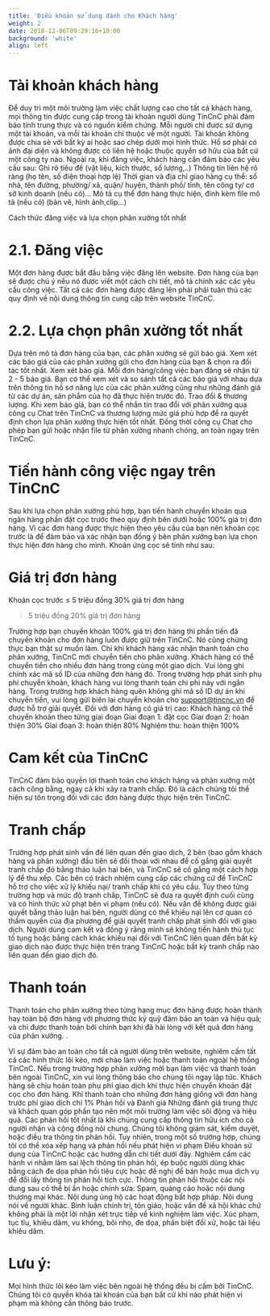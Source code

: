 ```yaml
---
title: 'Điều khoản sử dụng dành cho Khách hàng'
weight: 2
date: 2018-12-06T09:29:16+10:00
background: 'white'
align: left
---
```


# Tài khoản khách hàng
Để duy trì một môi trường làm việc chất lượng cao cho tất cả khách hàng, mọi thông tin được cung cấp trong tài khoản người dùng TinCnC phải đảm bảo tính trung thực và có nguồn kiểm chứng.
Mỗi người chỉ được sử dụng một tài khoản, và mỗi tài khoản chỉ thuộc về một người. Tài khoản không được chia sẻ với bất kỳ ai hoặc sao chép dưới mọi hình thức.
Hồ sơ phải có ảnh đại diện và không được có liên hệ hoặc thuộc quyền sở hữu của bất cứ một công ty nào.
Ngoài ra, khi đăng việc, khách hàng cần đảm bảo các yêu cầu sau: 
Ghi rõ tiêu đề (vật liệu, kích thước, số lượng,..)
Thông tin liên hệ rõ ràng (họ tên, số điện thoại hợp lệ)
Thời gian và địa chỉ giao hàng cụ thể: số nhà, tên đường, phường/ xã, quận/ huyện, thành phố/ tỉnh, tên công ty/ cơ sở kinh doanh (nếu có)...
Mô tả cụ thể đơn hàng thực hiện, đính kèm file mô tả (nếu có) (bản vẽ, hình ảnh,clip...)
 
Cách thức đăng việc và lựa chọn phân xưởng tốt nhất
 
# 2.1. Đăng việc 
Một đơn hàng được bắt đầu bằng việc đăng lên website. Đơn hàng của bạn sẽ được chú ý nếu nó được viết một cách chi tiết, mô tả chính xác các yêu cầu công việc.
Tất cả các đơn hàng được đăng lên phải phải tuân thủ các quy định về nội dung thông tin cung cấp trên website TinCnC.
 
# 2.2. Lựa chọn phân xưởng tốt nhất
Dựa trên mô tả đơn hàng của bạn, các phân xưởng sẽ gửi báo giá. Xem xét các báo giá của các phân xưởng gửi cho đơn hàng của bạn & chọn ra đối tác tốt nhất.
Xem xét báo giá. Mỗi đơn hàng/công việc bạn đăng sẽ nhận từ 2 - 5 báo giá. Bạn có thể xem xét và so sánh tất cả các báo giá với nhau dựa trên thông tin hồ sơ năng lực của các phân xưởng cũng như những đánh giá từ các dự án, sản phẩm của họ đã thực hiện trước đó.
Trao đổi & thương lượng. Khi xem báo giá, bạn có thể nhắn tin trao đổi với phân xưởng qua công cụ Chat trên TinCnC và thương lượng mức giá phù hợp để ra quyết định chọn lựa phân xưởng thực hiện tốt nhất. Đồng thời công cụ Chat cho phép bạn gửi hoặc nhận file từ phân xưởng nhanh chóng, an toàn ngay trên TinCnC.
 
 
# Tiến hành công việc ngay trên TinCnC
Sau khi lựa chọn phân xưởng phù hợp, bạn tiến hành chuyển khoản qua ngân hàng phần đặt cọc trước theo quy định bên dưới hoặc 100% giá trị đơn hàng. Vì các đơn hàng được thực hiện theo yêu cầu của bạn nên khoản cọc trước là để đảm bảo và xác nhận bạn đồng ý bên phân xưởng bạn lựa chọn thực hiện đơn hàng cho mình. Khoản ứng cọc sẽ tính như sau:
 
# Giá trị đơn hàng
Khoản cọc trước 
≤ 5 triệu đồng
30% giá trị đơn hàng
>5 triệu đồng
20% giá trị đơn hàng

 
Trường hợp bạn chuyển khoản 100% giá trị đơn hàng thì phần tiền đã chuyển khoản cho đơn hàng luôn được giữ trên TinCnC. Nó cũng chứng thực bạn thật sự muốn làm. Chỉ khi khách hàng xác nhận thanh toán cho phân xưởng, TinCnC mới chuyển tiền cho phân xưởng.
Khách hàng có thể chuyển tiền cho nhiều đơn hàng trong cùng một giao dịch. Vui lòng ghi chính xác mã số ID của những đơn hàng đó.
Trong trường hợp phát sinh phụ phí chuyển khoản, khách hàng vui lòng thanh toán chi phí này với ngân hàng.
Trong trường hợp khách hàng quên không ghi mã số ID dự án khi chuyển tiền, vui lòng gửi biên lai chuyển khoản cho support@tincnc.vn để được hỗ trợ giải quyết.
Đối với đơn hàng có giá trị cao: Khách hàng có thể chuyển khoản theo từng giai đoạn 
Giai đoạn 1: đặt cọc
Giai đoạn 2: hoàn thiện 30%
Giai đoạn 3: hoàn thiện 80%
Nghiệm thu: hoàn thiện 100%
 
# Cam kết của TinCnC
TinCnC đảm bảo quyền lợi thanh toán cho khách hàng và phân xưởng một cách công bằng, ngay cả khi xảy ra tranh chấp.  Đó là cách chúng tôi thể hiện sự tôn trọng đối với các đơn hàng được thực hiện trên TinCnC.
 
# Tranh chấp
Trường hợp phát sinh vấn đề liên quan đến giao dịch, 2 bên (bao gồm khách hàng và phân xưởng) đầu tiên sẽ đối thoại với nhau để cố gắng giải quyết tranh chấp đó bằng thảo luận hai bên, và TinCnC sẽ cố gắng một cách hợp lý để thu xếp. Các bên có trách nhiệm cung cấp các chứng cứ để TinCnC hỗ trợ cho việc xử lý khiếu nại/ tranh chấp khi có yêu cầu. Tùy theo từng trường hợp và mức độ tranh chấp, TinCnC sẽ đưa ra quyết định cuối cùng và có hình thức xử phạt bên vi phạm (nếu có). Nếu vấn đề không được giải quyết bằng thảo luận hai bên, người dùng có thể khiếu nại lên cơ quan có thẩm quyền của địa phương để giải quyết tranh chấp phát sinh đối với giao dịch.
Người dùng cam kết và đồng ý rằng mình sẽ không tiến hành thủ tục tố tụng hoặc bằng cách khác khiếu nại đối với TinCnC liên quan đến bất kỳ giao dịch nào được thực hiện trên trang TinCnC hoặc bất kỳ tranh chấp nào liên quan đến giao dịch đó.
 
# Thanh toán
Thanh toán cho phân xưởng theo từng hạng mục đơn hàng được hoàn thành hay toàn bộ đơn hàng với phương thức ký quỹ đảm bảo an toàn và hiệu quả; và chỉ được thanh toán bởi chính bạn khi đã hài lòng với kết quả đơn hàng của phân xưởng.
.
 
Vì sự đảm bảo an toàn cho tất cả người dùng trên website, nghiêm cấm tất cả các hình thức lôi kéo, mời chào làm việc hoặc thanh toán ngoài hệ thống TinCnC. Nếu trong trường hợp phân xưởng mời bạn làm việc và thanh toán bên ngoài TinCnC, xin vui lòng thông báo cho chúng tôi ngay lập tức.
Khách hàng sẽ chịu hoàn toàn phụ phí giao dịch khi thực hiện chuyển khoản đặt cọc cho đơn hàng.
Khi thanh toán cho những đơn hàng giống với đơn hàng trước phí giao dịch chỉ 1% 
 Phản hồi và Đánh giá
Những đánh giá trung thực và khách quan góp phần tạo nên một môi trường làm việc sôi động và hiệu quả. Các phản hồi tốt nhất là khi chúng cung cấp thông tin hữu ích cho cả người nhận và cộng đồng nói chung.
Chúng tôi không giám sát, kiểm duyệt, hoặc điều tra thông tin phản hồi. Tuy nhiên, trong một số trường hợp, chúng tôi có thể xóa xếp hạng và phản hồi nếu phát hiện vi phạm Điều khoản sử dụng của TinCnC hoặc các hướng dẫn chi tiết dưới đây.
Nghiêm cấm các hành vi nhằm làm sai lệch thông tin phản hồi, ép buộc người dùng khác bằng cách đe dọa phản hồi tiêu cực hoặc đề nghị để bán hoặc mua dịch vụ để đổi lấy thông tin phản hồi tích cực.
Thông tin phản hồi thuộc các nội dung sau có thể bị ẩn hoặc chỉnh sửa:
Spam, quảng cáo hoặc nội dung thương mại khác.
Nội dung ủng hộ các hoạt động bất hợp pháp.
Nội dung nói về người khác.
Bình luận chính trị, tôn giáo, hoặc vấn đề xã hội khác chứ không phải là một lời nhận xét trực tiếp về kinh nghiệm làm việc.
Xúc phạm, tục tĩu, khiêu dâm, vu khống, bôi nhọ, đe dọa, phân biệt đối xử, hoặc tài liệu khiêu dâm.
 
# Lưu ý:
Mọi hình thức lôi kéo làm việc bên ngoài hệ thống đều bị cấm bởi TinCnC. Chúng tôi có quyền khóa tài khoản của bạn bất cứ khi nào phát hiện vi phạm mà không cần thông báo trước.



